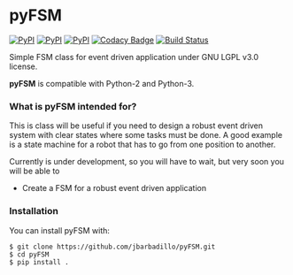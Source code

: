 # pyFSM
[![PyPI](https://img.shields.io/pypi/v/pyfsmlib.svg)](https://pypi.python.org/pypi/pyfsmlib)
[![PyPI](https://img.shields.io/pypi/pyversions/pyfsmlib.svg)](https://pypi.python.org/pypi/pyfsmlib)
[![PyPI](https://img.shields.io/pypi/l/pyfsmlib.svg)](https://github.com/jbarbadillo/pyfsmlib/blob/master/LICENSE)
[![Codacy Badge](https://api.codacy.com/project/badge/Grade/c51f4d7e4e384e5ab7bd3058eb977b4c)](https://www.codacy.com/app/jbarbadillo/pyFSM?utm_source=github.com&amp;utm_medium=referral&amp;utm_content=jbarbadillo/pyFSM&amp;utm_campaign=Badge_Grade)
[![Build Status](https://travis-ci.org/jbarbadillo/pyFSM.svg?branch=master)](https://travis-ci.org/jbarbadillo/pyFSM)

Simple FSM class for event driven application under GNU LGPL v3.0 license.

**pyFSM** is compatible with Python-2 and Python-3.

### What is pyFSM intended for?

This is class will be useful if you need to design a robust event driven system
with clear states where some tasks must be done. A good example is a state machine for
a robot that has to go from one position to another.
 
Currently is under development, so you will have to wait, but very soon you will be able to

- Create a FSM for a robust event driven application


### Installation

You can install pyFSM with:

```
$ git clone https://github.com/jbarbadillo/pyFSM.git
$ cd pyFSM
$ pip install .
```
